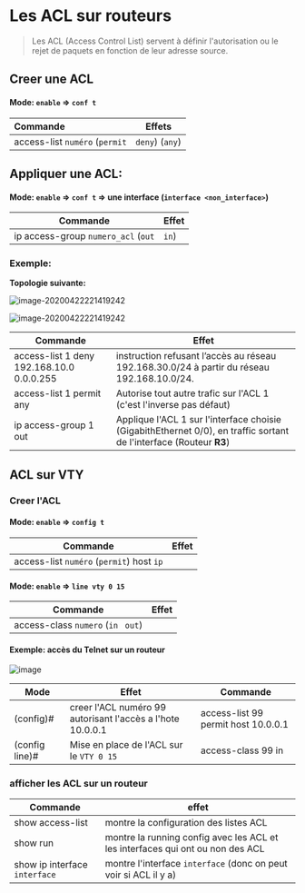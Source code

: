 # Les ACL sur routeurs 

> Les ACL (Access Control List) servent à définir l'autorisation ou le rejet de paquets en fonction de leur adresse source.

## Creer une ACL

#### Mode: `enable` => `conf t`

| Commande                                        | Effets |
| :---------------------------------------------- | :----: |
| access-list `numéro` (`permit`|`deny`)  (`any`) |        |

## Appliquer une ACL:

#### Mode: `enable` => `conf t` => une interface (`interface <non_interface>`) 

| Commande                                  | Effet |
| ----------------------------------------- | ----- |
| ip access-group `numero_acl` (`out`|`in`) |       |

### Exemple: 

**Topologie suivante:**

![image-20200422221419242](/home/sebastien/Cours-L2/reseau/images/exemple1.png)

![image-20200422221419242](/home/sebastien/Cours-L2/reseau/images/table_adressage1.png)



| Commande                                  | Effet                                                        |
| ----------------------------------------- | ------------------------------------------------------------ |
| access-list 1 deny 192.168.10.0 0.0.0.255 | instruction refusant l’accès au réseau 192.168.30.0/24 à partir du réseau 192.168.10.0/24. |
| access-list 1 permit any                  | Autorise tout autre trafic sur l'ACL 1 (c'est l'inverse pas défaut) |
| ip access-group 1 out                     | Applique l'ACL 1 sur l'interface choisie (GigabithEthernet 0/0), en traffic sortant de l'interface (Routeur **R3**) |

## ACL sur VTY 

### Creer l'ACL

#### Mode: `enable` => `config t` 

| Commande                                  | Effet |
| ----------------------------------------- | ----- |
| access-list `numéro` (`permit`) host `ip` |       |

#### Mode: `enable` => `line vty 0 15`

| Commande                            | Effet |
| ----------------------------------- | ----- |
| access-class `numero` (`in ` `out`) |       |

#### Exemple: accès du Telnet sur un routeur



![image](/home/sebastien/Cours-L2/reseau/images/exemple2.png)

| Mode           | Effet                                                      | Commande                            |
| -------------- | ---------------------------------------------------------- | ----------------------------------- |
| (config)#      | creer l'ACL numéro 99 autorisant l'accès a l'hote 10.0.0.1 | access-list 99 permit host 10.0.0.1 |
| (config line)# | Mise en place de l'ACL sur le `VTY 0 15`                   | access-class 99 in                  |

### afficher les ACL sur un routeur

| Commande                      | effet                                                        |
| ----------------------------- | ------------------------------------------------------------ |
| show access-list              | montre la configuration des listes ACL                       |
| show run                      | montre la running config avec les ACL et les interfaces qui ont ou non des ACL |
| show ip interface `interface` | montre l'interface `interface` (donc on peut voir si ACL il y a) |

